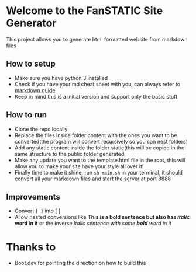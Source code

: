 # Welcome to the FanSTATIC Site Generator

This project allows you to generate html formatted website from markdown files

## How to setup

- Make sure you have python 3 installed
- Check if you have your md cheat sheet with you, can always refer to [markdown guide](https://www.markdownguide.org/cheat-sheet/)
- Keep in mind this is a initial version and support only the basic stuff

## How to run

- Clone the repo locally
- Replace the files inside folder content with the ones you want to be converted(the program will convert recursively so you can nest folders)
- Add any static content inside the folder static(this will be copied in the same structure to the public folder generated
- Make any update you want to the template.html file in the root, this will allow you to make your site have your style all over it!
- Finally time to make it shine, run `sh main.sh` in your terminal, it should convert all your markdown files and start the server at port 8888

## Improvements

- Convert `[ ]` into [ ]
- Allow nested conversions like **This is a bold sentence but also has *italic* word in it** or the inverse *Italic sentence with some **bold** word in it*

# Thanks to

- Boot.dev for pointing the direction on how to build this

